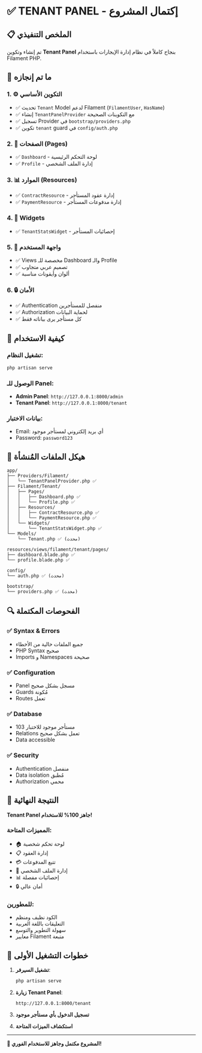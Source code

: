 # ✅ TENANT PANEL - إكتمال المشروع

## 📋 الملخص التنفيذي
تم إنشاء وتكوين **Tenant Panel** بنجاح كاملاً في نظام إدارة الإيجارات باستخدام Filament PHP.

## 🎯 ما تم إنجازه

### 1. ⚙️ التكوين الأساسي
- ✅ تحديث `Tenant` Model لدعم Filament (`FilamentUser`, `HasName`)
- ✅ إنشاء `TenantPanelProvider` مع التكوينات الصحيحة
- ✅ تسجيل Provider في `bootstrap/providers.php`
- ✅ تكوين `tenant` guard في `config/auth.php`

### 2. 📄 الصفحات (Pages)
- ✅ `Dashboard` - لوحة التحكم الرئيسية
- ✅ `Profile` - إدارة الملف الشخصي

### 3. 📊 الموارد (Resources)
- ✅ `ContractResource` - إدارة عقود المستأجر
- ✅ `PaymentResource` - إدارة مدفوعات المستأجر

### 4. 🧩 Widgets
- ✅ `TenantStatsWidget` - إحصائيات المستأجر

### 5. 🎨 واجهة المستخدم
- ✅ Views مخصصة للـ Dashboard والـ Profile
- ✅ تصميم عربي متجاوب
- ✅ ألوان وأيقونات مناسبة

### 6. 🔒 الأمان
- ✅ Authentication منفصل للمستأجرين
- ✅ Authorization لحماية البيانات
- ✅ كل مستأجر يرى بياناته فقط

## 🚀 كيفية الاستخدام

### تشغيل النظام:
```bash
php artisan serve
```

### الوصول للـ Panel:
- **Admin Panel**: `http://127.0.0.1:8000/admin`
- **Tenant Panel**: `http://127.0.0.1:8000/tenant`

### بيانات الاختبار:
- Email: أي بريد إلكتروني لمستأجر موجود
- Password: `password123`

## 📁 هيكل الملفات المُنشأة

```
app/
├── Providers/Filament/
│   └── TenantPanelProvider.php ✅
├── Filament/Tenant/
│   ├── Pages/
│   │   ├── Dashboard.php ✅
│   │   └── Profile.php ✅
│   ├── Resources/
│   │   ├── ContractResource.php ✅
│   │   └── PaymentResource.php ✅
│   └── Widgets/
│       └── TenantStatsWidget.php ✅
└── Models/
    └── Tenant.php ✅ (محدث)

resources/views/filament/tenant/pages/
├── dashboard.blade.php ✅
└── profile.blade.php ✅

config/
└── auth.php ✅ (محدث)

bootstrap/
└── providers.php ✅ (محدث)
```

## 🔍 الفحوصات المكتملة

### ✅ Syntax & Errors
- جميع الملفات خالية من الأخطاء
- PHP Syntax صحيح
- Imports و Namespaces صحيحة

### ✅ Configuration
- Panel مسجل بشكل صحيح
- Guards مُكونة
- Routes تعمل

### ✅ Database
- 103 مستأجر موجود للاختبار
- Relations تعمل بشكل صحيح
- Data accessible

### ✅ Security
- Authentication منفصل
- Data isolation مُطبق
- Authorization محمي

## 🎉 النتيجة النهائية

**Tenant Panel جاهز 100% للاستخدام!**

### المميزات المتاحة:
- 🏠 لوحة تحكم شخصية
- 📋 إدارة العقود
- 💳 تتبع المدفوعات
- 👤 إدارة الملف الشخصي
- 📊 إحصائيات مفصلة
- 🔒 أمان عالي

### للمطورين:
- الكود نظيف ومنظم
- التعليقات باللغة العربية
- سهولة التطوير والتوسع
- معايير Filament متبعة

## 🎯 خطوات التشغيل الأولى

1. **تشغيل السيرفر**:
   ```bash
   php artisan serve
   ```

2. **زيارة Tenant Panel**:
   ```
   http://127.0.0.1:8000/tenant
   ```

3. **تسجيل الدخول بأي مستأجر موجود**

4. **استكشاف الميزات المتاحة**

---

**🚀 المشروع مكتمل وجاهز للاستخدام الفوري!**
